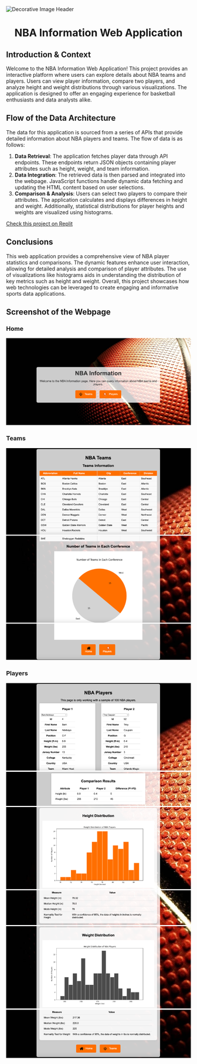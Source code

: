 <img src="https://img.freepik.com/free-photo/basketball-game-concept_23-2150910694.jpg" alt="Decorative Image Header" style="width: 100%; height: 450px; object-fit: cover;">


# <p align="center"> NBA Information Web Application </p>

## Introduction & Context

Welcome to the NBA Information Web Application! This project provides an interactive platform where users can explore details about NBA teams and players. Users can view player information, compare two players, and analyze height and weight distributions through various visualizations. The application is designed to offer an engaging experience for basketball enthusiasts and data analysts alike.

## Flow of the Data Architecture

The data for this application is sourced from a series of APIs that provide detailed information about NBA players and teams. The flow of data is as follows:

1. **Data Retrieval**: The application fetches player data through API endpoints. These endpoints return JSON objects containing player attributes such as height, weight, and team information.
2. **Data Integration**: The retrieved data is then parsed and integrated into the webpage. JavaScript functions handle dynamic data fetching and updating the HTML content based on user selections.
3. **Comparison & Analysis**: Users can select two players to compare their attributes. The application calculates and displays differences in height and weight. Additionally, statistical distributions for player heights and weights are visualized using histograms.

[Check this project on Replit](https://replit.com/@grisales1803/Assignment9ConnectedData)

## Conclusions

This web application provides a comprehensive view of NBA player statistics and comparisons. The dynamic features enhance user interaction, allowing for detailed analysis and comparison of player attributes. The use of visualizations like histograms aids in understanding the distribution of key metrics such as height and weight. Overall, this project showcases how web technologies can be leveraged to create engaging and informative sports data applications.

## Screenshot of the Webpage

### Home

![Webpage Screenshot](static/Home1.png)

### Teams

![Webpage Screenshot](static/Teams1.png)
![Webpage Screenshot](static/Teams2.png)
![Webpage Screenshot](static/Teams3.png)

### Players

![Webpage Screenshot](static/Players1.png)
![Webpage Screenshot](static/Players2.png)
![Webpage Screenshot](static/Players3.png)
![Webpage Screenshot](static/Players4.png)
![Webpage Screenshot](static/Players5.png)
![Webpage Screenshot](static/Players6.png)

